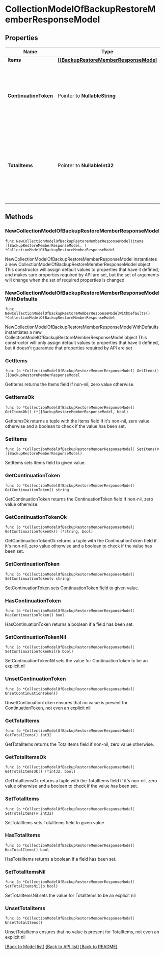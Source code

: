 # CollectionModelOfBackupRestoreMemberResponseModel

## Properties

Name | Type | Description | Notes
------------ | ------------- | ------------- | -------------
**Items** | [**[]BackupRestoreMemberResponseModel**](BackupRestoreMemberResponseModel.md) | List of items. | 
**ContinuationToken** | Pointer to **NullableString** | If present, indicates to the caller that the query was not complete, and they should call the API again specifying the continuation token as a query parameter. | [optional] 
**TotalItems** | Pointer to **NullableInt32** | Indicates the total number of items in the collection, which may be more than the number of Items returned, if there is a ContinuationToken.  Only returned in the response to &#x60;$search&#x60; APIs. | [optional] 

## Methods

### NewCollectionModelOfBackupRestoreMemberResponseModel

`func NewCollectionModelOfBackupRestoreMemberResponseModel(items []BackupRestoreMemberResponseModel, ) *CollectionModelOfBackupRestoreMemberResponseModel`

NewCollectionModelOfBackupRestoreMemberResponseModel instantiates a new CollectionModelOfBackupRestoreMemberResponseModel object
This constructor will assign default values to properties that have it defined,
and makes sure properties required by API are set, but the set of arguments
will change when the set of required properties is changed

### NewCollectionModelOfBackupRestoreMemberResponseModelWithDefaults

`func NewCollectionModelOfBackupRestoreMemberResponseModelWithDefaults() *CollectionModelOfBackupRestoreMemberResponseModel`

NewCollectionModelOfBackupRestoreMemberResponseModelWithDefaults instantiates a new CollectionModelOfBackupRestoreMemberResponseModel object
This constructor will only assign default values to properties that have it defined,
but it doesn't guarantee that properties required by API are set

### GetItems

`func (o *CollectionModelOfBackupRestoreMemberResponseModel) GetItems() []BackupRestoreMemberResponseModel`

GetItems returns the Items field if non-nil, zero value otherwise.

### GetItemsOk

`func (o *CollectionModelOfBackupRestoreMemberResponseModel) GetItemsOk() (*[]BackupRestoreMemberResponseModel, bool)`

GetItemsOk returns a tuple with the Items field if it's non-nil, zero value otherwise
and a boolean to check if the value has been set.

### SetItems

`func (o *CollectionModelOfBackupRestoreMemberResponseModel) SetItems(v []BackupRestoreMemberResponseModel)`

SetItems sets Items field to given value.


### GetContinuationToken

`func (o *CollectionModelOfBackupRestoreMemberResponseModel) GetContinuationToken() string`

GetContinuationToken returns the ContinuationToken field if non-nil, zero value otherwise.

### GetContinuationTokenOk

`func (o *CollectionModelOfBackupRestoreMemberResponseModel) GetContinuationTokenOk() (*string, bool)`

GetContinuationTokenOk returns a tuple with the ContinuationToken field if it's non-nil, zero value otherwise
and a boolean to check if the value has been set.

### SetContinuationToken

`func (o *CollectionModelOfBackupRestoreMemberResponseModel) SetContinuationToken(v string)`

SetContinuationToken sets ContinuationToken field to given value.

### HasContinuationToken

`func (o *CollectionModelOfBackupRestoreMemberResponseModel) HasContinuationToken() bool`

HasContinuationToken returns a boolean if a field has been set.

### SetContinuationTokenNil

`func (o *CollectionModelOfBackupRestoreMemberResponseModel) SetContinuationTokenNil(b bool)`

 SetContinuationTokenNil sets the value for ContinuationToken to be an explicit nil

### UnsetContinuationToken
`func (o *CollectionModelOfBackupRestoreMemberResponseModel) UnsetContinuationToken()`

UnsetContinuationToken ensures that no value is present for ContinuationToken, not even an explicit nil
### GetTotalItems

`func (o *CollectionModelOfBackupRestoreMemberResponseModel) GetTotalItems() int32`

GetTotalItems returns the TotalItems field if non-nil, zero value otherwise.

### GetTotalItemsOk

`func (o *CollectionModelOfBackupRestoreMemberResponseModel) GetTotalItemsOk() (*int32, bool)`

GetTotalItemsOk returns a tuple with the TotalItems field if it's non-nil, zero value otherwise
and a boolean to check if the value has been set.

### SetTotalItems

`func (o *CollectionModelOfBackupRestoreMemberResponseModel) SetTotalItems(v int32)`

SetTotalItems sets TotalItems field to given value.

### HasTotalItems

`func (o *CollectionModelOfBackupRestoreMemberResponseModel) HasTotalItems() bool`

HasTotalItems returns a boolean if a field has been set.

### SetTotalItemsNil

`func (o *CollectionModelOfBackupRestoreMemberResponseModel) SetTotalItemsNil(b bool)`

 SetTotalItemsNil sets the value for TotalItems to be an explicit nil

### UnsetTotalItems
`func (o *CollectionModelOfBackupRestoreMemberResponseModel) UnsetTotalItems()`

UnsetTotalItems ensures that no value is present for TotalItems, not even an explicit nil

[[Back to Model list]](../README.md#documentation-for-models) [[Back to API list]](../README.md#documentation-for-api-endpoints) [[Back to README]](../README.md)


